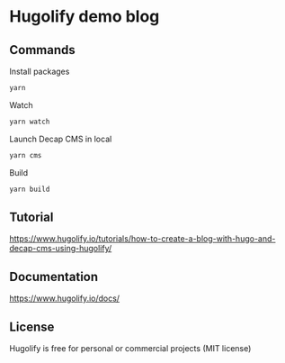 # Hugolify demo blog

## Commands

Install packages

```bash
yarn
```

Watch

```bash
yarn watch
```

Launch Decap CMS in local

```bash
yarn cms
```

Build

```bash
yarn build
```

## Tutorial

https://www.hugolify.io/tutorials/how-to-create-a-blog-with-hugo-and-decap-cms-using-hugolify/

## Documentation

https://www.hugolify.io/docs/

## License

Hugolify is free for personal or commercial projects (MIT license)
